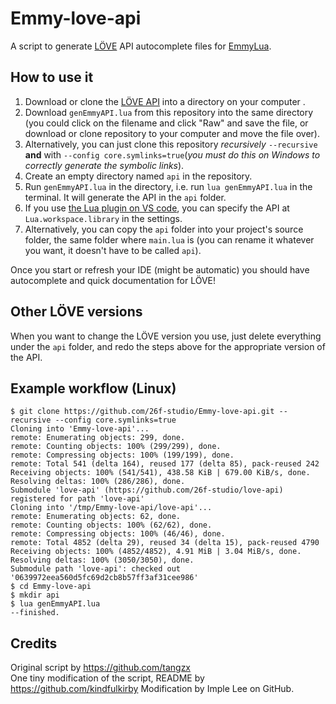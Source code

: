 # Emmy-love-api

A script to generate [LÖVE](https://love2d.org/) API autocomplete files for [EmmyLua](https://github.com/EmmyLua/IntelliJ-EmmyLua).

## How to use it

1. Download or clone the [LÖVE API](https://github.com/26f-studio/love-api) into a directory on your computer .
2. Download `genEmmyAPI.lua` from this repository into the same directory (you could click on the filename and click "Raw" and save the file, or download or clone repository to your computer and move the file over).
3. Alternatively, you can just clone this repository *recursively* `--recursive` **and** with `--config core.symlinks=true`(*you must do this on Windows to correctly generate the symbolic links*).
4. Create an empty directory named `api` in the repository.
5. Run `genEmmyAPI.lua` in the directory, i.e. run `lua genEmmyAPI.lua` in the terminal. It will generate the API in the `api` folder.
6. If you use [the Lua plugin on VS code](https://github.com/sumneko/lua-language-server), you can specify the API at `Lua.workspace.library` in the settings.
7. Alternatively, you can copy the `api` folder into your project's source folder, the same folder where `main.lua` is (you can rename it whatever you want, it doesn't have to be called `api`).

Once you start or refresh your IDE (might be automatic) you should have autocomplete and quick documentation for LÖVE!

## Other LÖVE versions

When you want to change the LÖVE version you use, just delete everything under the `api` folder, and redo the steps above for the appropriate version of the API.

## Example workflow (Linux)

```
$ git clone https://github.com/26f-studio/Emmy-love-api.git --recursive --config core.symlinks=true
Cloning into 'Emmy-love-api'...
remote: Enumerating objects: 299, done.
remote: Counting objects: 100% (299/299), done.
remote: Compressing objects: 100% (199/199), done.
remote: Total 541 (delta 164), reused 177 (delta 85), pack-reused 242
Receiving objects: 100% (541/541), 438.58 KiB | 679.00 KiB/s, done.
Resolving deltas: 100% (286/286), done.
Submodule 'love-api' (https://github.com/26f-studio/love-api) registered for path 'love-api'
Cloning into '/tmp/Emmy-love-api/love-api'...
remote: Enumerating objects: 62, done.        
remote: Counting objects: 100% (62/62), done.        
remote: Compressing objects: 100% (46/46), done.        
remote: Total 4852 (delta 29), reused 34 (delta 15), pack-reused 4790        
Receiving objects: 100% (4852/4852), 4.91 MiB | 3.04 MiB/s, done.
Resolving deltas: 100% (3050/3050), done.
Submodule path 'love-api': checked out '0639972eea560d5fc69d2cb8b57ff3af31cee986'
$ cd Emmy-love-api
$ mkdir api
$ lua genEmmyAPI.lua
--finished.
```

## Credits

Original script by https://github.com/tangzx  
One tiny modification of the script, README by https://github.com/kindfulkirby
Modification by Imple Lee on GitHub.
